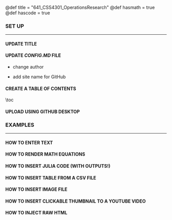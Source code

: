 @def title = "641_CSS4301_OperationsResearch"
@def hasmath = true
@def hascode = true


### SET UP
***


#### UPDATE TITLE


#### UPDATE *CONFIG.MD* FILE

* change author

* add site name for GitHub


#### CREATE A TABLE OF CONTENTS

\toc


#### UPLOAD USING GITHUB DESKTOP


### EXAMPLES
---


#### HOW TO ENTER TEXT


#### HOW TO RENDER MATH EQUATIONS


#### HOW TO INSERT JULIA CODE (WITH OUTPUTS!)


#### HOW TO INSERT TABLE FROM A CSV FILE


#### HOW TO INSERT IMAGE FILE


#### HOW TO INSERT CLICKABLE THUMBNAIL TO A YOUTUBE VIDEO


#### HOW TO INJECT RAW HTML








<!-- # Franklin syntax sandbox

This page is meant as a sandbox for Franklin Syntax so that you can quickly practice or experience things.

## Sandbox

Write whatever you want here to practice Franklin Syntax:

```julia:./ex1
using LinearAlgebra, Random
Random.seed!(135)
a, b = randn(50), randn(50)
println(dot(a, b))
println(sum(ai * bi for (ai, bi) ∈ zip(a, b)))
```

\output{./ex1}

(yet another example that floating point arithmetics can be complicated).

$$ \forall x \in \R:\quad \scal{x, x} \ge 0 $$

\newcommand{\E}{\mathbb E}

Surely some people remember the ordering, but I always forget:

$$ \varphi(\E[X]) \le \E[\varphi(X)] $$

for $\varphi$ convex. -->
